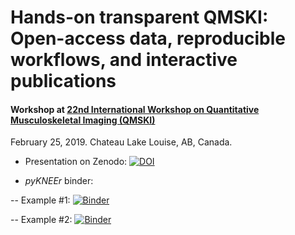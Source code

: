 # Hands-on transparent QMSKI: Open-access data, reproducible workflows, and interactive publications
#### Workshop at [22nd International Workshop on Quantitative Musculoskeletal Imaging (QMSKI)](https://qmski.org/)
February 25, 2019. Chateau Lake Louise, AB, Canada.


- Presentation on Zenodo: [![DOI](https://zenodo.org/badge/DOI/10.5281/zenodo.2577617.svg)](https://doi.org/10.5281/zenodo.2577617)

- *pyKNEEr* binder:

-- Example #1: [![Binder](https://mybinder.org/badge_logo.svg)](https://mybinder.org/v2/gh/sbonaretti/2019_QMSKI_Transparent_Research_WS/master?filepath=pykneer_example%2Fpykneer_example.ipynb)

-- Example #2: [![Binder](https://mybinder.org/badge_logo.svg)](https://mybinder.org/v2/gh/sbonaretti/2019_QMSKI_Transparent_Research_WS/master?filepath=pykneer_example_2%2Fpykneer_example_2.ipynb)
